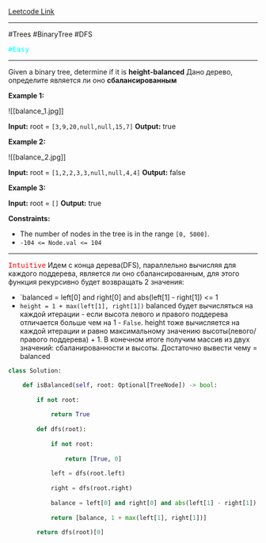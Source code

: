 [Leetcode Link](https://leetcode.com/problems/balanced-binary-tree/)

---

#Trees #BinaryTree #DFS

<kbd><span style="color:cyan;">#Easy</span> </kbd>

---

Given a binary tree, determine if it is **height-balanced**
Дано дерево, определите является ли оно **сбалансированным**


**Example 1:**

![[balance_1.jpg]]

**Input:** root = `[3,9,20,null,null,15,7]`
**Output:** true

**Example 2:**

![[balance_2.jpg]]

**Input:** root = `[1,2,2,3,3,null,null,4,4]`
**Output:** false

**Example 3:**

**Input:** root = `[]`
**Output:** true

**Constraints:**

- The number of nodes in the tree is in the range `[0, 5000]`.
- `-104 <= Node.val <= 104`

---

<kbd><span style="color:red;">Intuitive</span></kbd>
Идем с конца дерева(DFS), параллельно вычисляя для каждого поддерева, является ли оно сбалансированным, для этого функция рекурсивно будет возвращать 2 значения:
- `balanced = left[0] and right[0] and abs(left[1] - right[1]) <= 1
- `height = 1 + max(left[1], right[1])`
balanced будет вычисляться на каждой итерации - если высота левого и правого поддерева отличается больше чем на 1 - `False`.
height тоже вычисляется на каждой итерации и равно максимальному значению высоты(левого/правого поддерева) + 1.
В конечном итоге получим массив из двух значений: сбаланированности и высоты. Достаточно вывести чему = balanced

``` Python
class Solution:

	def isBalanced(self, root: Optional[TreeNode]) -> bool:
		
		if not root:
		
			return True
		
		def dfs(root):
		
			if not root:
			
				return [True, 0]
			
			left = dfs(root.left)
			
			right = dfs(root.right)
			
			balance = left[0] and right[0] and abs(left[1] - right[1]) <= 1
			
			return [balance, 1 + max(left[1], right[1])]

		return dfs(root)[0]
```

